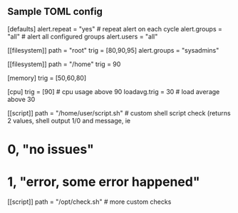 ## Sample TOML config 

[defaults]
alert.repeat = "yes" # repeat alert on each cycle
alert.groups = "all" # alert all configured groups
alert.users = "all"


[[filesystem]]
path = "root"
trig = [80,90,95]
alert.groups = "sysadmins"

[[filesystem]]
path = "/home"
trig = 90

[memory]
trig = [50,60,80]

[cpu]
trig = [90] # cpu usage above 90
loadavg.trig = 30 # load average above 30

[[script]]
path = "/home/user/script.sh" # custom shell script check (returns 2 values, shell output 1/0 and message, ie
# 0, "no issues"
# 1, "error, some error happened"


[[script]]
path = "/opt/check.sh" # more custom checks



